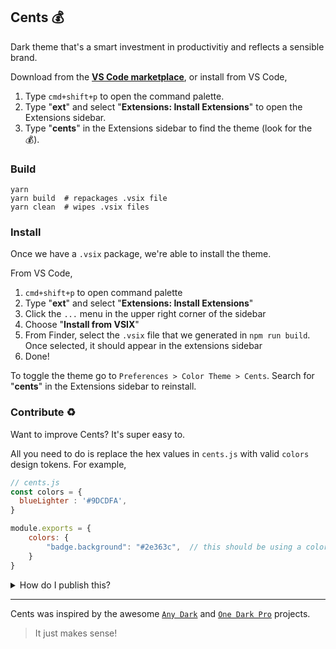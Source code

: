 ## Cents 💰
Dark theme that's a smart investment in productivitiy and reflects a sensible brand.

Download from the **[VS Code marketplace][market]**, or install from VS Code,

1. Type `cmd+shift+p` to open the command palette.
1. Type "**ext**" and select "**Extensions: Install Extensions**" to open the Extensions sidebar.
1. Type "**cents**" in the Extensions sidebar to find the theme (look for the 💰).

### Build

```shell
yarn
yarn build  # repackages .vsix file
yarn clean  # wipes .vsix files
```

### Install

Once we have a `.vsix` package, we're able to install the theme.

From VS Code,
1. `cmd+shift+p` to open command palette
1. Type "**ext**" and select "**Extensions: Install Extensions**"
1. Click the `...` menu in the upper right corner of the sidebar
1. Choose "**Install from VSIX**"
1. From Finder, select the `.vsix` file that we generated in `npm run build`. Once selected, it should appear in the extensions sidebar
1. Done!

To toggle the theme go to `Preferences > Color Theme > Cents`. Search for "**cents**" in the Extensions sidebar to reinstall.

### Contribute ♻️
Want to improve Cents? It's super easy to.

All you need to do is replace the hex values in `cents.js`
with valid `colors` design tokens. For example,

```javascript
// cents.js
const colors = {
  blueLighter : '#9DCDFA',
}

module.exports = {
    colors: {
        "badge.background": "#2e363c",  // this should be using a color.
    }
}
```

<details><summary>How do I publish this?</summary>

### Publish

```sh
vsce publish
```

or visit https://marketplace.visualstudio.com/manage/publishers/piperchester.

</details>

---

Cents was inspired by the awesome [`Any Dark`][ad] and [`One Dark Pro`][odp] projects.

> It just makes sense!

[market]: https://marketplace.visualstudio.com/items?itemName=piperchester.vscode-cents-theme
[ad]: https://github.com/teabyii/vscode-ayu
[odp]: https://github.com/Binaryify/OneDark-Pro